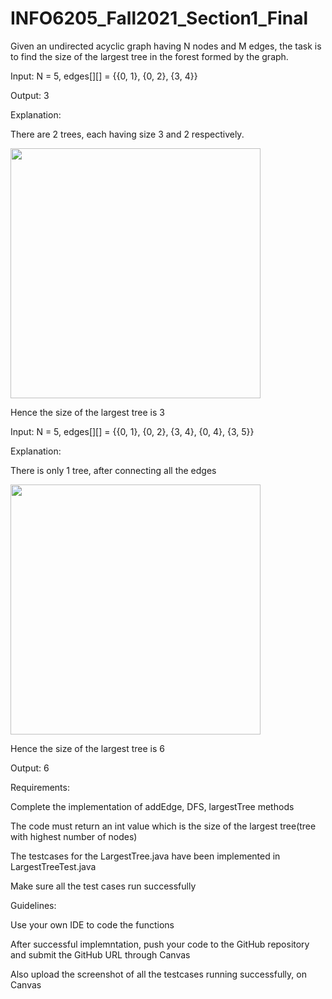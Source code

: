 # INFO6205_Fall2021_Section1_Final

Given an undirected acyclic graph having N nodes and M edges, the task is to find the size of the largest tree in the forest formed by the graph. 

Input: N = 5, edges[][] = {{0, 1}, {0, 2}, {3, 4}} 

Output: 3 

Explanation: 

There are 2 trees, each having size 3 and 2 respectively. 

<img width = 400 src = "https://github.com/UrviAryamane19/INFO6205_Fall2021_Section1_Final/blob/master/graph_1.png" />

Hence the size of the largest tree is 3


Input: N = 5, edges[][] = {{0, 1}, {0, 2}, {3, 4}, {0, 4}, {3, 5}} 

Explanation: 

There is only 1 tree, after connecting all the edges

<img width = 400 src = "https://github.com/UrviAryamane19/INFO6205_Fall2021_Section1_Final/blob/master/graph_2.png" />
           
Hence the size of the largest tree is 6

Output: 6


Requirements:

Complete the implementation of addEdge, DFS, largestTree methods

The code must return an int value which is the size of the largest tree(tree with highest number of nodes)

The testcases for the LargestTree.java have been implemented in LargestTreeTest.java

Make sure all the test cases run successfully
 

Guidelines:

Use your own IDE to code the functions

After successful implemntation, push your code to the GitHub repository and submit the GitHub URL through Canvas

Also upload the screenshot of all the testcases running successfully, on Canvas
